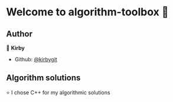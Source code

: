 # Welcome to algorithm-toolbox 👋

## Author

👤 **Kirby**

* Github: [@kirbygit](https://github.com/kirbygit)

## Algorithm solutions


⭐️ I chose C++ for my algorithmic solutions

